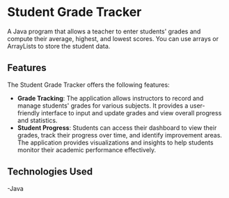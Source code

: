 # Student Grade Tracker

A Java program that allows a teacher to enter students' grades and compute their average,
highest, and lowest scores. You can use arrays or
ArrayLists to store the student data.

## Features
The Student Grade Tracker offers the following features:
- **Grade Tracking**: The application allows instructors to record and manage students' grades for various subjects. It provides a user-friendly interface to input and update grades and view overall progress and statistics.
- **Student Progress**: Students can access their dashboard to view their grades, track their progress over time, and identify improvement areas. The application provides visualizations and insights to help students monitor their academic performance effectively.
 
## Technologies Used
-Java
